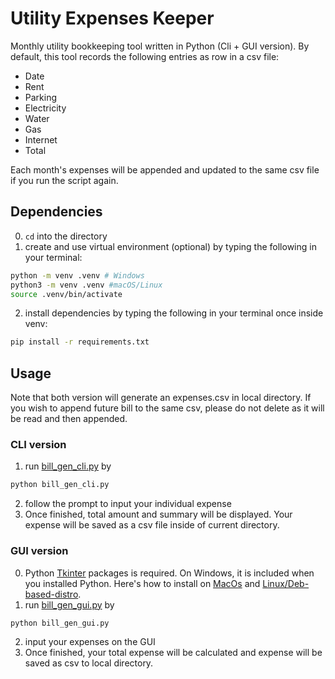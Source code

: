 # Utility Expenses Keeper
Monthly utility bookkeeping tool written in Python (Cli + GUI version). 
By default, this tool records the following entries as row in a csv file:
* Date
* Rent
* Parking
* Electricity
* Water
* Gas
* Internet
* Total

Each month's expenses will be appended and updated to the same csv file if you run the script again.

## Dependencies
0. `cd` into the directory
1. create and use virtual environment (optional) by typing the following in your terminal:
```bash
python -m venv .venv # Windows
python3 -m venv .venv #macOS/Linux
source .venv/bin/activate
```
2. install dependencies by typing the following in your terminal once inside venv:
```bash
pip install -r requirements.txt
```

## Usage
Note that both version will generate an expenses.csv in local directory. If you wish to append future bill to the same csv, please do not delete as it will be read and then appended. 

### CLI version
1. run [bill_gen_cli.py](bill_gen_cli.py) by
```bash
python bill_gen_cli.py
```
2. follow the prompt to input your individual expense
3. Once finished, total amount and summary will be displayed. Your expense will be saved as a csv file inside of current directory.

### GUI version
0. Python [Tkinter](https://docs.python.org/3/library/tkinter.html) packages is required. On Windows, it is included when you installed Python. Here's how to install on [MacOs](https://www.geeksforgeeks.org/how-to-install-tkinter-on-macos/) and [Linux/Deb-based-distro](https://www.pythonguis.com/installation/install-tkinter-linux/).
1. run [bill_gen_gui.py](bill_gen_gui.py) by
```bash
python bill_gen_gui.py
```
2. input your expenses on the GUI
3. Once finished, your total expense will be calculated and expense will be saved as csv to local directory.
